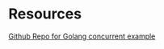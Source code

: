 # Resources
[Github Repo for Golang concurrent example](https://github.com/lotusirous/go-concurrency-patterns)